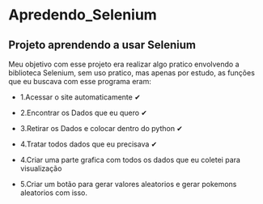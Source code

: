 # Apredendo_Selenium
Projeto aprendendo a usar Selenium 
----------------------------------------------------------------------
Meu objetivo com esse projeto era realizar algo pratico envolvendo
a biblioteca Selenium, sem uso pratico, mas apenas por estudo,
as funções que eu buscava com esse programa eram:

 - 1.Acessar o site automaticamente ✔

 - 2.Encontrar os Dados que eu quero ✔

 - 3.Retirar os Dados e colocar dentro do python ✔

 - 4.Tratar todos dados que eu precisava ✔

 - 4.Criar uma parte grafica com todos os dados que eu coletei 
 para visualização 

 - 5.Criar um botão para gerar valores aleatorios e gerar pokemons aleatorios com isso.

 